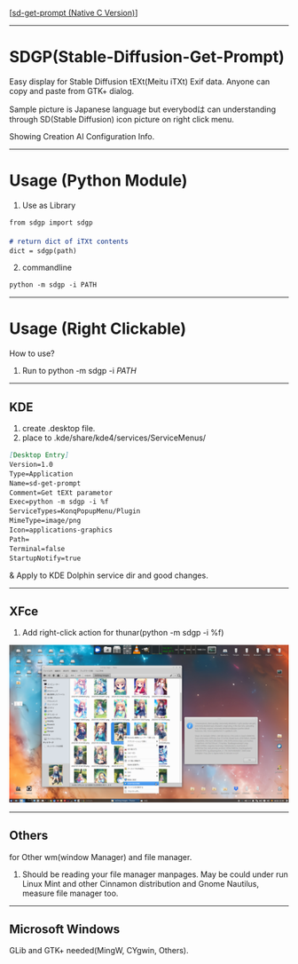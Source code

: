 [[sd-get-prompt (Native C Version)](https://github.com/ScrapWare/sd-get-prompt)]

---
# SDGP(Stable-Diffusion-Get-Prompt)

Easy display for Stable Diffusion tEXt(Meitu iTXt) Exif data. Anyone can copy and paste from GTK+ dialog.

Sample picture is Japanese language but everybodは can understanding through SD(Stable Diffusion) icon picture on right click menu.

Showing Creation AI Configuration Info.

-----
# Usage (Python Module)

1. Use as Library

```markdown
from sdgp import sdgp

# return dict of iTXt contents
dict = sdgp(path)
```

2. commandline

```markdown
python -m sdgp -i PATH
```
-----
# Usage (Right Clickable)

How to use?

1. Run to python -m sdgp -i *PATH*

-----
## KDE

1. create .desktop file.
2. place to .kde/share/kde4/services/ServiceMenus/

````markdown
[Desktop Entry]  
Version=1.0  
Type=Application  
Name=sd-get-prompt  
Comment=Get tEXt parametor  
Exec=python -m sdgp -i %f
ServiceTypes=KonqPopupMenu/Plugin  
MimeType=image/png  
Icon=applications-graphics  
Path=  
Terminal=false  
StartupNotify=true  
````

& Apply to KDE Dolphin service dir and good changes.

-----
## XFce

1. Add right-click action for thunar(python -m sdgp -i %f)

![sample](https://raw.githubusercontent.com/ScrapWareOrg/sdgp/refs/heads/main/xfce-sample.png)

-----
## Others

for Other wm(window Manager) and file manager.

1. Should be reading your file manager manpages. May be could under run Linux Mint and other Cinnamon distribution and Gnome Nautilus, measure file manager too.

-----
## Microsoft Windows

GLib and GTK+ needed(MingW, CYgwin, Others).
